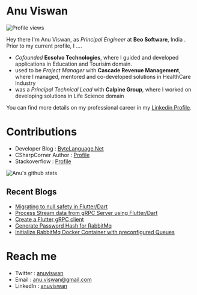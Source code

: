 # Anu Viswan
![Profile views](https://gpvc.arturio.dev/anuviswan)  

Hey there I'm Anu Viswan, as _Principal Engineer_ at **Beo Software**, India .  Prior to my current profile, I ....

* _Cofounded_ **Ecsolvo Technologies**, where I guided and developed applications in Education and Tourisim domain.
* used to be _Project Manager_ with **Cascade Revenue Management**, where I managed, mentored and co-developed solutions in HealthCare Industry
* was a _Principal Technical Lead_ with **Calpine Group**, where I worked on developing solutions in Life Science domain

You can find more details on my professional career in my [Linkedin Profile](https://www.linkedin.com/in/anuviswan/). 

# Contributions
* Developer Blog : [ByteLanguage.Net](http://www.bytelanguage.net)
* CSharpCorner Author : [Profile](https://www.c-sharpcorner.com/members/anu.viswan)
* Stackoverflow : [Profile](https://stackoverflow.com/users/7299782/anu-viswan)

![Anu's github stats](https://github-readme-stats.vercel.app/api?username=anuviswan)

## Recent Blogs
<!-- BLOGPOSTS:START -->
- [Migrating to null safety in Flutter/Dart](https://bytelanguage.net/2022/09/12/migrating-to-null-safety-in-flutter-dart/)
- [Process Stream data from gRPC Server using Flutter/Dart](https://bytelanguage.net/2022/08/24/process-stream-data-from-grpc-server-using-flutter-dart/)
- [Create a Flutter gRPC client](https://bytelanguage.net/2022/08/22/create-a-flutter-grpc-client/)
- [Generate Password Hash for RabbitMq](https://bytelanguage.net/2022/07/24/generate-password-hash-for-rabbitmq-2/)
- [Initialize RabbitMq Docker Container with preconfigured Queues](https://bytelanguage.net/2022/07/23/initialize-rabbitmq-docker-container-with-queues/)
<!-- BLOGPOSTS:END -->

# Reach me
* Twitter : [anuviswan](https://twitter.com/anuviswan)
* Email : anu.viswan@gmail.com
* LinkedIn : [anuviswan](https://www.linkedin.com/in/anuviswan/)


